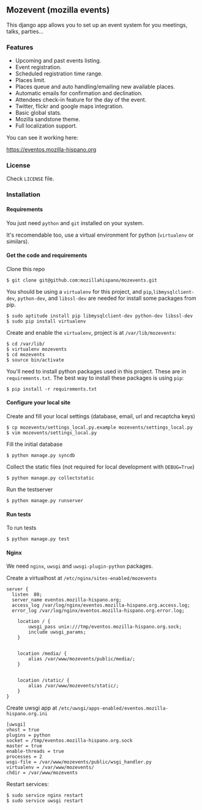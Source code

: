 ## Mozevent (mozilla events)

This django app allows you to set up an event system for you meetings, talks, parties...

### Features

* Upcoming and past events listing.
* Event registration.
* Scheduled registration time range.
* Places limit.
* Places queue and auto handling/emailing new available places.
* Automatic emails for confirmation and declination.
* Attendees check-in feature for the day of the event.
* Twitter, flickr and google maps integration.
* Basic global stats.
* Mozilla sandstone theme.
* Full localization support.

You can see it working here:

https://eventos.mozilla-hispano.org

### License

Check ``LICENSE`` file.

### Installation

#### Requirements

You just need ``python`` and ``git`` installed on your system.

It's recomendable too, use a virtual environment for python (``virtualenv`` or similars).

#### Get the code and requirements

Clone this repo

    $ git clone git@github.com:mozillahispano/mozevents.git
    
You should be using a ``virtualenv`` for this project, and ``pip``,``libmysqlclient-dev``, ``python-dev``, and ``libssl-dev`` are needed for install some packages from pip.

    $ sudo aptitude install pip libmysqlclient-dev python-dev libssl-dev
    $ sudo pip install virtualenv

Create and enable the ``virtualenv``, project is at ``/var/lib/mozevents``:

    $ cd /var/lib/
    $ virtualenv mozevents
    $ cd mozevents
    $ source bin/activate

You'll need to install python packages used in this project. These are in ``requirements.txt``.
The best way to install these packages is using ``pip``:

    $ pip install -r requirements.txt

#### Configure your local site

Create and fill your local settings (database, email, url and recaptcha keys)

    $ cp mozevents/settings_local.py.example mozevents/settings_local.py
    $ vim mozevents/settings_local.py

Fill the initial database

    $ python manage.py syncdb

Collect the static files (not required for local development with ``DEBUG=True``)

    $ python manage.py collectstatic

Run the testserver

    $ python manage.py runserver

#### Run tests

To run tests

    $ python manage.py test

#### Nginx

We need ``nginx``, ``uwsgi`` and ``uwsgi-plugin-python`` packages.

Create a virtualhost at ``/etc/nginx/sites-enabled/mozevents``

```
server {
  listen  80;
  server_name eventos.mozilla-hispano.org;
  access_log /var/log/nginx/eventos.mozilla-hispano.org.access.log;
  error_log /var/log/nginx/eventos.mozilla-hispano.org.error.log;

    location / {
        uwsgi_pass unix:///tmp/eventos.mozilla-hispano.org.sock;
        include uwsgi_params;
    }
    
    
    location /media/ {
        alias /var/www/mozevents/public/media/;
    }
    
    
    location /static/ {
        alias /var/www/mozevents/static/;
    }
}
```

Create uwsgi app at ``/etc/uwsgi/apps-enabled/eventos.mozilla-hispano.org.ini``

```
[uwsgi]
vhost = true
plugins = python
socket = /tmp/eventos.mozilla-hispano.org.sock
master = true
enable-threads = true
processes = 2
wsgi-file = /var/www/mozevents/public/wsgi_handler.py
virtualenv = /var/www/mozevents/
chdir = /var/www/mozevents
```

Restart services:

    $ sudo service nginx restart
    $ sudo service uwsgi restart

